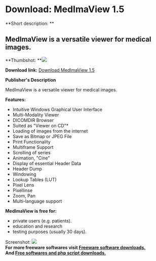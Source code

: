 # Download: MedImaView 1.5

**Short description: **

## MedImaView is a versatile viewer for medical images.

  
**Thumbshot: **![](http://www.freewarefiles.com/screenshot/MedImaView_md.jpg)   
  
**Download link:** [Download MedImaView 1.5](http://freesoftwares.boysofts.com/MedImaView_program_58693.html)  
  

**Publisher's Description**  
  

MedImaView is a versatile viewer for medical images.

**Features:**

  * Intuitive Windows Graphical User Interface 
  * Multi-Modality Viewer 
  * DICOMDIR Browser 
  * Suited as "Viewer on CD"* 
  * Loading of images from the internet 
  * Save as Bitmap or JPEG File 
  * Print Functionality 
  * Multiframe Support 
  * Scrolling of series 
  * Animation, "Cine" 
  * Display of essential Header Data 
  * Header Dump 
  * Windowing 
  * Lookup Tables (LUT) 
  * Pixel Lens 
  * Pixellinse 
  * Zoom, Pan 
  * Multi-language support 

**MedImaView is free for:**

  * private users (e.g. patients). 
  * education and research 
  * testing purposes (usually 30 days). 

  
  
Screenshot: ![](http://www.freewarefiles.com/screenshot/MedImaView.jpg)  
**For more freeware softwares visit [Freeware software downloads.](http://freesoftwares.boysofts.com/)**   
**And [Free softwares and php script downloads.](http://www.boysofts.com/)**

